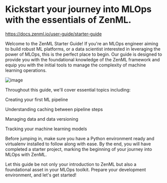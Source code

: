 # Kickstart your journey into MLOps with the essentials of ZenML.
https://docs.zenml.io/user-guide/starter-guide

Welcome to the ZenML Starter Guide! If you're an MLOps engineer aiming to build robust ML platforms, or a data scientist interested in leveraging the power of MLOps, this is the perfect place to begin. Our guide is designed to provide you with the foundational knowledge of the ZenML framework and equip you with the initial tools to manage the complexity of machine learning operations.

![image](https://github.com/user-attachments/assets/99a7cc14-c732-4e5b-9513-1cd931dd9c29)


Throughout this guide, we'll cover essential topics including:

Creating your first ML pipeline

Understanding caching between pipeline steps

Managing data and data versioning

Tracking your machine learning models

Before jumping in, make sure you have a Python environment ready and virtualenv installed to follow along with ease. By the end, you will have completed a starter project, marking the beginning of your journey into MLOps with ZenML.

Let this guide be not only your introduction to ZenML but also a foundational asset in your MLOps toolkit. Prepare your development environment, and let's get started!


